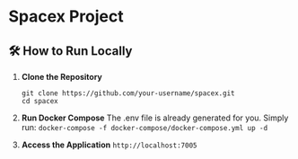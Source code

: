 # Spacex Project

## 🛠️ How to Run Locally

1. **Clone the Repository**
   ```
   git clone https://github.com/your-username/spacex.git
   cd spacex

2. **Run Docker Compose**
The .env file is already generated for you. Simply run:
  ```docker-compose -f docker-compose/docker-compose.yml up -d```

3.  **Access the Application**
  ```http://localhost:7005```
